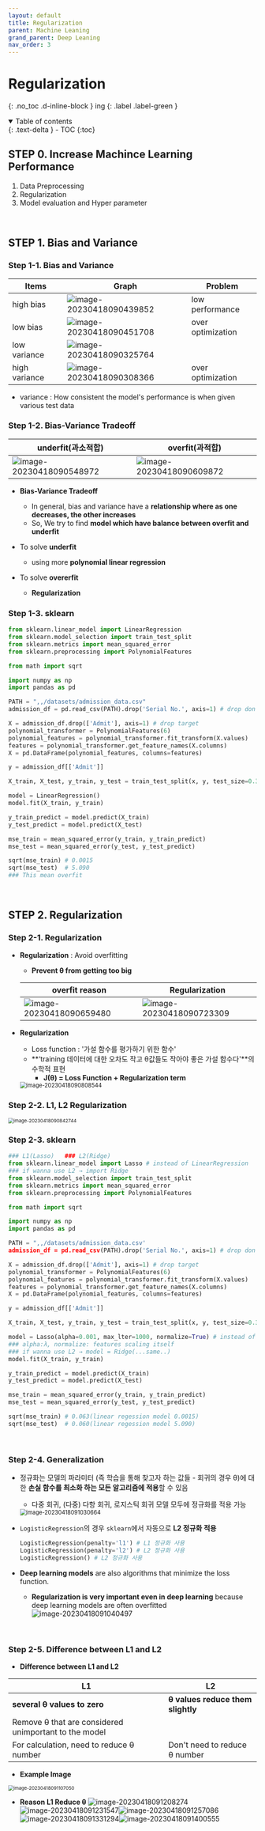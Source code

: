 ```yaml
---
layout: default
title: Regularization
parent: Machine Leaning
grand_parent: Deep Leaning
nav_order: 3
---
```


# Regularization
{: .no_toc .d-inline-block }
ing
{: .label .label-green }
<details open markdown="block">
  <summary>
    Table of contents
  </summary>
  {: .text-delta }
- TOC
{:toc}
</details>

<!------------------------------------ STEP ------------------------------------>
## STEP 0. Increase Machince Learning Performance

1. Data Preprocessing
2. Regularization
3. Model evaluation and Hyper parameter

<br>

<!------------------------------------ STEP ------------------------------------>
## STEP 1. Bias and Variance

### Step 1-1. Bias and Variance

|Items|Graph|Problem|
|---|---|---|
|high bias|![image-20230418090439852](./../../../images/menu6-sub1-sub3-regularization/image-20230418090439852.png)|low performance|
|low bias|![image-20230418090451708](./../../../images/menu6-sub1-sub3-regularization/image-20230418090451708.png)|over optimization|
|low variance| ![image-20230418090325764](./../../../images/menu6-sub1-sub3-regularization/image-20230418090325764.png) ||
|high variance|![image-20230418090308366](./../../../images/menu6-sub1-sub3-regularization/image-20230418090308366.png)|over optimization|

* variance : How consistent the model's performance is when given various test data


### Step 1-2.	Bias-Variance Tradeoff

|underfit(과소적합)|overfit(과적합)|
|---|---|
|![image-20230418090548972](./../../../images/menu6-sub1-sub3-regularization/image-20230418090548972.png)|![image-20230418090609872](./../../../images/menu6-sub1-sub3-regularization/image-20230418090609872.png)|

* **Bias-Variance Tradeoff** 
	* In general, bias and variance have a **relationship where as one decreases, the other increases**
	* So, We try to find **model which have balance between overfit and underfit**

* To solve **underfit**
	* using more **polynomial linear regression**

* To solve **overerfit**
	* **Regularization**

### Step 1-3. sklearn

```python
from sklearn.linear_model import LinearRegression
from sklearn.model_selection import train_test_split
from sklearn.metrics import mean_squared_error
from sklearn.preprocessing import PolynomialFeatures

from math import sqrt

import numpy as np
import pandas as pd

PATH = ",,/datasets/admission_data.csv"
admission_df = pd.read_csv(PATH).drop('Serial No.', axis=1)	# drop don't need columns

X = admission_df.drop(['Admit'], axis=1) # drop target
polynomial_transformer = PolynomialFeatures(6)
polynomial_features = polynomial_transformer.fit_transform(X.values)
features = polynomial_transformer.get_feature_names(X.columns)
X = pd.DataFrame(polynomial_features, columns=features)

y = admission_df[['Admit']]

X_train, X_test, y_train, y_test = train_test_split(x, y, test_size=0.3, random_state=5)

model = LinearRegression()
model.fit(X_train, y_train)

y_train_predict = model.predict(X_train)
y_test_predict = model.predict(X_test)

mse_train = mean_squared_error(y_train, y_train_predict)
mse_test = mean_squared_error(y_test, y_test_predict)

sqrt(mse_train) # 0.0015
sqrt(mse_test)	# 5.090
### This mean overfit
```

<br>

<!------------------------------------ STEP ------------------------------------>
## STEP 2. Regularization

### Step 2-1. Regularization

* **Regularization** : Avoid overfitting
	*  **Prevent θ from getting too big**
	
	| overfit reason                                               | Regularization                                               |
	| ------------------------------------------------------------ | ------------------------------------------------------------ |
	| ![image-20230418090659480](./../../../images/menu6-sub1-sub3-regularization/image-20230418090659480.png) | ![image-20230418090723309](./../../../images/menu6-sub1-sub3-regularization/image-20230418090723309.png) |
	
	
	
* **Regularization**
	
	* Loss function : '가설 함수를 평가하기 위한 함수'
	* **‘training 데이터에 대한 오차도 작고 θ값들도 작아야 좋은 가설 함수다'**의 수학적 표현
		* **J(θ) = Loss Function + Regularization term**
  	<img src="./../../../images/menu6-sub1-sub3-regularization/image-20230418090808544.png" alt="image-20230418090808544" style="zoom:80%;" />
  
### Step 2-2. L1, L2 Regularization 
<img src="./../../../images/menu6-sub1-sub3-regularization/image-20230418090842744.png" alt="image-20230418090842744" style="zoom:67%;" />

### Step 2-3. sklearn

```python
### L1(Lasso)	### L2(Ridge)
from sklearn.linear_model import Lasso # instead of LinearRegression
### if wanna use L2 → import Ridge
from sklearn.model_selection import train_test_split
from sklearn.metrics import mean_squared_error
from sklearn.preprocessing import PolynomialFeatures

from math import sqrt

import numpy as np
import pandas as pd

PATH = ",,/datasets/admission_data.csv'
admission_df = pd.read_csv(PATH).drop('Serial No.', axis=1)	# drop don't need columns

X = admission_df.drop(['Admit'], axis=1) # drop target
polynomial_transformer = PolynomialFeatures(6)
polynomial_features = polynomial_transformer.fit_transform(X.values)
features = polynomial_transformer.get_feature_names(X.columns)
X = pd.DataFrame(polynomial_features, columns=features)

y = admission_df[['Admit']]

X_train, X_test, y_train, y_test = train_test_split(x, y, test_size=0.3, random_state=5)

model = Lasso(alpha=0.001, max_lter=1000, normalize=True) # instead of LinearRegression() 
### alpha:λ, normalize: features scaling itself
### if wanna use L2 → model = Ridge(...same..)
model.fit(X_train, y_train)

y_train_predict = model.predict(X_train)
y_test_predict = model.predict(X_test)

mse_train = mean_squared_error(y_train, y_train_predict)
mse_test = mean_squared_error(y_test, y_test_predict)

sqrt(mse_train) # 0.063(linear regession model 0.0015)
sqrt(mse_test)	# 0.060(linear regession model 5.090)
```

<br>

<!------------------------------------ STEP ------------------------------------>
### Step 2-4. Generalization

* 정규화는 모델의 파라미터 (즉 학습을 통해 찾고자 하는 값들 - 회귀의 경우 θ)에 대한 **손실 함수를 최소화 하는 모든 알고리즘에 적용**할 수 있음
	* 다중 회귀, (다중) 다항 회귀, 로지스틱 회귀 모델 모두에 정규화를 적용 가능
	<img src="./../../../images/menu6-sub1-sub3-regularization/image-20230418091030664.png" alt="image-20230418091030664" style="zoom:80%;" />

* `LogisticRegression`의 경우 `sklearn`에서 자동으로 **L2 정규화 적용**

	```python
	LogisticRegression(penalty='l1') # L1 정규화 사용 
	LogisticRegression(penalty='l2') # L2 정규화 사용 
	LogisticRegression() # L2 정규화 사용
	```

*  **Deep learning models** are also algorithms that minimize the loss function. 
	* **Regularization is very important even in deep learning** because deep learning models are often overfitted
	  ![image-20230418091040497](./../../../images/menu6-sub1-sub3-regularization/image-20230418091040497.png)

<br>

<!------------------------------------ STEP ------------------------------------>

### Step 2-5. Difference between L1 and L2

* **Difference between L1 and L2**

|L1|L2|
|---|---|
|**several θ values ​​to zero**|**θ values reduce them slightly**|
|Remove θ that are considered unimportant to the model||
|For calculation, need to reduce θ number|Don't need to reduce θ number|

* **Example Image**
<img src="./../../../images/menu6-sub1-sub3-regularization/image-20230418091107050.png" alt="image-20230418091107050" style="zoom:67%;" />

* **Reason L1 Reduce θ**
![image-20230418091208274](./../../../images/menu6-sub1-sub3-regularization/image-20230418091208274.png)![image-20230418091231547](./../../../images/menu6-sub1-sub3-regularization/image-20230418091231547.png)![image-20230418091257086](./../../../images/menu6-sub1-sub3-regularization/image-20230418091257086.png)![image-20230418091331294](./../../../images/menu6-sub1-sub3-regularization/image-20230418091331294.png)![image-20230418091400555](./../../../images/menu6-sub1-sub3-regularization/image-20230418091400555.png)
